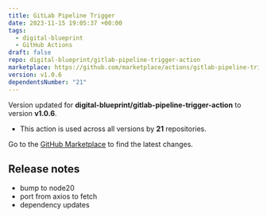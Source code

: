```yaml
---
title: GitLab Pipeline Trigger
date: 2023-11-15 19:05:37 +00:00
tags:
  - digital-blueprint
  - GitHub Actions
draft: false
repo: digital-blueprint/gitlab-pipeline-trigger-action
marketplace: https://github.com/marketplace/actions/gitlab-pipeline-trigger
version: v1.0.6
dependentsNumber: "21"
---
```



Version updated for **digital-blueprint/gitlab-pipeline-trigger-action** to version **v1.0.6**.
- This action is used across all versions by **21** repositories.

Go to the [GitHub Marketplace](https://github.com/marketplace/actions/gitlab-pipeline-trigger) to find the latest changes.

## Release notes

 * bump to node20
 * port from axios to fetch
 * dependency updates
